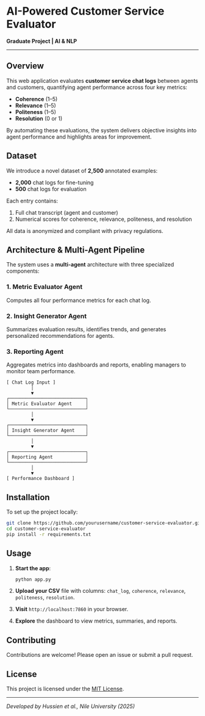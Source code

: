 # AI-Powered Customer Service Evaluator

**Graduate Project | AI & NLP**

---

## Overview

This web application evaluates **customer service chat logs** between agents and customers, quantifying agent performance across four key metrics:

* **Coherence** (1–5)
* **Relevance** (1–5)
* **Politeness** (1–5)
* **Resolution** (0 or 1)

By automating these evaluations, the system delivers objective insights into agent performance and highlights areas for improvement.

## Dataset

We introduce a novel dataset of **2,500** annotated examples:

* **2,000** chat logs for fine-tuning
* **500** chat logs for evaluation

Each entry contains:

1. Full chat transcript (agent and customer)
2. Numerical scores for coherence, relevance, politeness, and resolution

All data is anonymized and compliant with privacy regulations.

## Architecture & Multi-Agent Pipeline

The system uses a **multi-agent** architecture with three specialized components:

### 1. Metric Evaluator Agent

Computes all four performance metrics for each chat log.

### 2. Insight Generator Agent

Summarizes evaluation results, identifies trends, and generates personalized recommendations for agents.

### 3. Reporting Agent

Aggregates metrics into dashboards and reports, enabling managers to monitor team performance.

```text
[ Chat Log Input ]
         │
         ▼
┌────────────────────────────┐
│ Metric Evaluator Agent     │
└────────────────────────────┘
         │
         ▼
┌────────────────────────────┐
│ Insight Generator Agent    │
└────────────────────────────┘
         │
         ▼
┌────────────────────────────┐
│ Reporting Agent            │
└────────────────────────────┘
         │
         ▼
[ Performance Dashboard ]
```

## Installation

To set up the project locally:

```bash
git clone https://github.com/yourusername/customer-service-evaluator.git
cd customer-service-evaluator
pip install -r requirements.txt
```

## Usage

1. **Start the app**:

   ```bash
   python app.py
   ```
2. **Upload your CSV** file with columns: `chat_log`, `coherence`, `relevance`, `politeness`, `resolution`.
3. **Visit** `http://localhost:7860` in your browser.
4. **Explore** the dashboard to view metrics, summaries, and reports.

## Contributing

Contributions are welcome! Please open an issue or submit a pull request.

## License

This project is licensed under the [MIT License](LICENSE).

---

*Developed by Hussien et al., Nile University (2025)*
